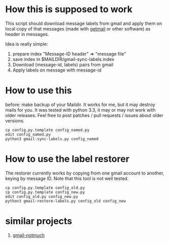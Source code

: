 How this is supposed to work
============================

This script should download message labels from gmail and apply them on
local copy of that messages (made with
[getmail](http://pyropus.ca/software/getmail/) or other software) as header
in messages.

Idea is really simple:

1. prepare index "Message-ID header" => "message file"
2. save index in $MAILDIR/gmail-sync-labels.index
3. Download (message-id, labels) pairs from gmail
4. Apply labels on message with message-id

How to use this
=============

before: make backup of your Maildir.  It works for me, but it may destroy
mails for you.  It was tested with python 3.3, it may or may not work with
older releases.  Feel free to post patches / pull requests / issues about
older versions.

    cp config.py.template config_named.py
    edit config_named.py
    python3 gmail-sync-labels.py config_named

How to use the label restorer
=============================

The restorer currently works by copying from one gmail account to another,
keying by message ID.  Note that this tool is not well tested.

    cp config.py.template config_old.py
    cp config.py.template config_new.py
    edit config_old.py config_new.py
    python3 gmail-restore-labels.py config_old config_new

similar projects
================

1. [gmail-notmuch](http://git.zx2c4.com/gmail-notmuch/)
